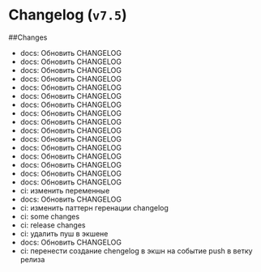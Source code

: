 # Changelog (`v7.5`)

##Changes
- docs: Обновить CHANGELOG
- docs: Обновить CHANGELOG
- docs: Обновить CHANGELOG
- docs: Обновить CHANGELOG
- docs: Обновить CHANGELOG
- docs: Обновить CHANGELOG
- docs: Обновить CHANGELOG
- docs: Обновить CHANGELOG
- docs: Обновить CHANGELOG
- docs: Обновить CHANGELOG
- docs: Обновить CHANGELOG
- docs: Обновить CHANGELOG
- docs: Обновить CHANGELOG
- docs: Обновить CHANGELOG
- docs: Обновить CHANGELOG
- docs: Обновить CHANGELOG
- ci: изменить переменные
- docs: Обновить CHANGELOG
- ci: изменить паттерн геренации changelog
- ci: some changes
- ci: release changes
- ci: удалить пуш в экшене
- docs: Обновить CHANGELOG
- ci: перенести создание chengelog в экшн на событие push в ветку релиза